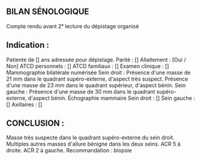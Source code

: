 ## BILAN SÉNOLOGIQUE
Compte rendu avant 2ᵉ lecture du dépistage organisé

## Indication :
Patiente de [] ans adressée pour dépistage.
Parité : []
Allaitement : [Oui / Non]
ATCD personnels : []
ATCD familiaux : []
Examen clinique : []
Mammographie bilatérale numérisée
Sein droit :
Présence d'une masse de 21 mm dans le quadrant supéro-externe, d'aspect très suspect.
Présence d'une masse de 23 mm dans le quadrant supérieur, d'aspect bénin.
Sein gauche :
Présence d'une masse de 30 mm dans le quadrant supéro-externe, d'aspect bénin.
Échographie mammaire
Sein droit :
[]
Sein gauche :
[]
Axillaires : []

## CONCLUSION :
Masse très suspecte dans le quadrant supéro-externe du sein droit. Multiples autres masses d'allure bénigne dans les deux seins.
ACR 5 à droite.
ACR 2 à gauche.
Recommandation : biopsie
